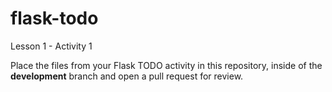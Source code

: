 # flask-todo
Lesson 1 - Activity 1

Place the files from your Flask TODO activity in this repository, inside of the **development** branch and open a pull request for review.
